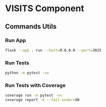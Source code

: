 # VISITS Component

## Commands Utils

### Run App

```bash
flask --app . run --host=0.0.0.0 --port=3025
```

### Run Tests

```bash
python -m pytest -vv
```

### Run Tests with Coverage

```bash
coverage run -m pytest -vv
coverage report -m --fail-under=90
```